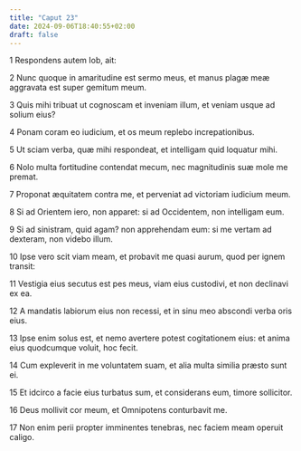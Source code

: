 ```yaml
---
title: "Caput 23"
date: 2024-09-06T18:40:55+02:00
draft: false
---
```




1 Respondens autem Iob, ait:

2 Nunc quoque in amaritudine est sermo meus, et manus plagæ meæ aggravata est super gemitum meum.

3 Quis mihi tribuat ut cognoscam et inveniam illum, et veniam usque ad solium eius?

4 Ponam coram eo iudicium, et os meum replebo increpationibus.

5 Ut sciam verba, quæ mihi respondeat, et intelligam quid loquatur mihi.

6 Nolo multa fortitudine contendat mecum, nec magnitudinis suæ mole me premat.

7 Proponat æquitatem contra me, et perveniat ad victoriam iudicium meum.

8 Si ad Orientem iero, non apparet: si ad Occidentem, non intelligam eum.

9 Si ad sinistram, quid agam? non apprehendam eum: si me vertam ad dexteram, non videbo illum.

10 Ipse vero scit viam meam, et probavit me quasi aurum, quod per ignem transit:

11 Vestigia eius secutus est pes meus, viam eius custodivi, et non declinavi ex ea.

12 A mandatis labiorum eius non recessi, et in sinu meo abscondi verba oris eius.

13 Ipse enim solus est, et nemo avertere potest cogitationem eius: et anima eius quodcumque voluit, hoc fecit.

14 Cum expleverit in me voluntatem suam, et alia multa similia præsto sunt ei.

15 Et idcirco a facie eius turbatus sum, et considerans eum, timore sollicitor.

16 Deus mollivit cor meum, et Omnipotens conturbavit me.

17 Non enim perii propter imminentes tenebras, nec faciem meam operuit caligo.

